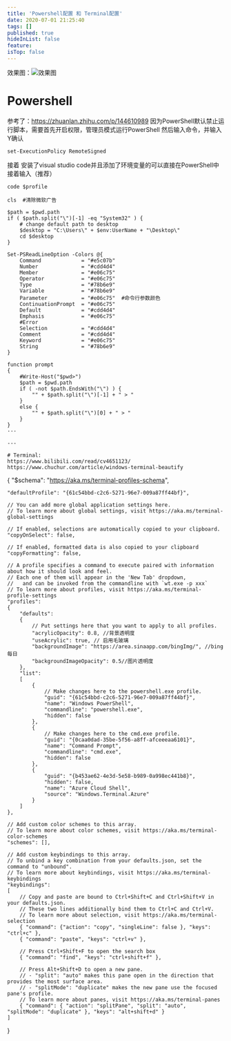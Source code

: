 ```yaml
---
title: 'Powershell配置 和 Terminal配置'
date: 2020-07-01 21:25:40
tags: []
published: true
hideInList: false
feature: 
isTop: false
---
```

效果图：![效果图](https://blog.dltech.xyz/post-images/1593611155593.png)
# Powershell
参考了：https://zhuanlan.zhihu.com/p/144610989
因为PowerShell默认禁止运行脚本，需要首先开启权限，管理员模式运行PowerShell
然后输入命令，并输入Y确认

`set-ExecutionPolicy RemoteSigned`

接着
安装了visual studio code并且添加了环境变量的可以直接在PowerShell中接着输入（推荐）

`code $profile`

```
cls  #清除微软广告

$path = $pwd.path
if ( $path.split("\")[-1] -eq "System32" ) {
    # change default path to desktop
    $desktop = "C:\Users\" + $env:UserName + "\Desktop\"
    cd $desktop
}

Set-PSReadLineOption -Colors @{
    Command             = "#e5c07b"
    Number              = "#cdd4d4"
    Member              = "#e06c75"
    Operator            = "#e06c75"
    Type                = "#78b6e9"
    Variable            = "#78b6e9"
    Parameter           = "#e06c75"  #命令行参数颜色
    ContinuationPrompt  = "#e06c75"
    Default             = "#cdd4d4"
    Emphasis            = "#e06c75"
    #Error
    Selection           = "#cdd4d4"
    Comment             = "#cdd4d4"
    Keyword             = "#e06c75"
    String              = "#78b6e9"
}

function prompt
{
    #Write-Host("$pwd>")
    $path = $pwd.path
    if ( -not $path.EndsWith("\") ) {
        "" + $path.split("\")[-1] + " > "
    }
    else {
        "" + $path.split("\")[0] + " > "
    }
}
···

---

# Terminal:
https://www.bilibili.com/read/cv4651123/
https://www.chuchur.com/article/windows-terminal-beautify

```
{
    "$schema": "https://aka.ms/terminal-profiles-schema",

    "defaultProfile": "{61c54bbd-c2c6-5271-96e7-009a87ff44bf}",

    // You can add more global application settings here.
    // To learn more about global settings, visit https://aka.ms/terminal-global-settings

    // If enabled, selections are automatically copied to your clipboard.
    "copyOnSelect": false,

    // If enabled, formatted data is also copied to your clipboard
    "copyFormatting": false,

    // A profile specifies a command to execute paired with information about how it should look and feel.
    // Each one of them will appear in the 'New Tab' dropdown,
    //   and can be invoked from the commandline with `wt.exe -p xxx`
    // To learn more about profiles, visit https://aka.ms/terminal-profile-settings
    "profiles":
    {
        "defaults":
        {
            // Put settings here that you want to apply to all profiles.
            "acrylicOpacity": 0.8, //背景透明度
            "useAcrylic": true, // 启用毛玻璃
            "backgroundImage": "https://area.sinaapp.com/bingImg/", //bing每日
            "backgroundImageOpacity": 0.5//图片透明度
        },
        "list":
        [
            {
                // Make changes here to the powershell.exe profile.
                "guid": "{61c54bbd-c2c6-5271-96e7-009a87ff44bf}",
                "name": "Windows PowerShell",
                "commandline": "powershell.exe",
                "hidden": false
            },
            {
                // Make changes here to the cmd.exe profile.
                "guid": "{0caa0dad-35be-5f56-a8ff-afceeeaa6101}",
                "name": "Command Prompt",
                "commandline": "cmd.exe",
                "hidden": false
            },
            {
                "guid": "{b453ae62-4e3d-5e58-b989-0a998ec441b8}",
                "hidden": false,
                "name": "Azure Cloud Shell",
                "source": "Windows.Terminal.Azure"
            }
        ]
    },

    // Add custom color schemes to this array.
    // To learn more about color schemes, visit https://aka.ms/terminal-color-schemes
    "schemes": [],

    // Add custom keybindings to this array.
    // To unbind a key combination from your defaults.json, set the command to "unbound".
    // To learn more about keybindings, visit https://aka.ms/terminal-keybindings
    "keybindings":
    [
        // Copy and paste are bound to Ctrl+Shift+C and Ctrl+Shift+V in your defaults.json.
        // These two lines additionally bind them to Ctrl+C and Ctrl+V.
        // To learn more about selection, visit https://aka.ms/terminal-selection
        { "command": {"action": "copy", "singleLine": false }, "keys": "ctrl+c" },
        { "command": "paste", "keys": "ctrl+v" },

        // Press Ctrl+Shift+F to open the search box
        { "command": "find", "keys": "ctrl+shift+f" },

        // Press Alt+Shift+D to open a new pane.
        // - "split": "auto" makes this pane open in the direction that provides the most surface area.
        // - "splitMode": "duplicate" makes the new pane use the focused pane's profile.
        // To learn more about panes, visit https://aka.ms/terminal-panes
        { "command": { "action": "splitPane", "split": "auto", "splitMode": "duplicate" }, "keys": "alt+shift+d" }
    ]
}
```
